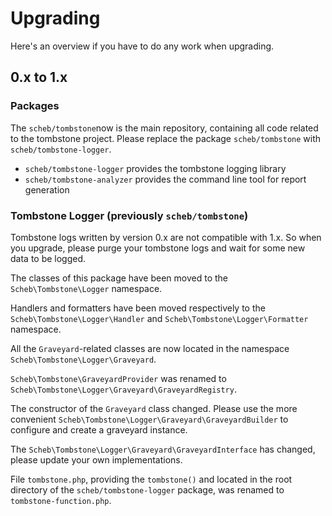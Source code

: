 Upgrading
=========

Here's an overview if you have to do any work when upgrading.

0.x to 1.x
----------

### Packages

The `scheb/tombstone`now is the main repository, containing all code related to the tombstone project. Please replace
the package `scheb/tombstone` with `scheb/tombstone-logger`.

- `scheb/tombstone-logger` provides the tombstone logging library
- `scheb/tombstone-analyzer` provides the command line tool for report generation

### Tombstone Logger (previously `scheb/tombstone`)

Tombstone logs written by version 0.x are not compatible with 1.x. So when you upgrade, please purge your tombstone logs
and wait for some new data to be logged.

The classes of this package have been moved to the `Scheb\Tombstone\Logger` namespace.

Handlers and formatters have been moved respectively to the `Scheb\Tombstone\Logger\Handler` and
`Scheb\Tombstone\Logger\Formatter` namespace.

All the `Graveyard`-related classes are now located in the namespace `Scheb\Tombstone\Logger\Graveyard`.

`Scheb\Tombstone\GraveyardProvider` was renamed to `Scheb\Tombstone\Logger\Graveyard\GraveyardRegistry`.

The constructor of the `Graveyard` class changed. Please use the more convenient
`Scheb\Tombstone\Logger\Graveyard\GraveyardBuilder` to configure and create a graveyard instance.

The `Scheb\Tombstone\Logger\Graveyard\GraveyardInterface` has changed, please update your own implementations.

File `tombstone.php`, providing the `tombstone()` and located in the root directory of the `scheb/tombstone-logger`
package, was renamed to `tombstone-function.php`.
